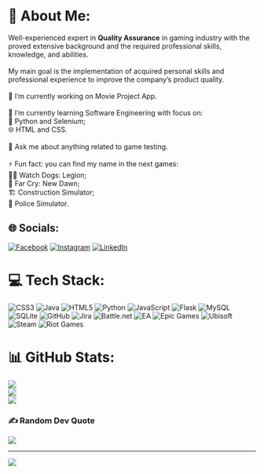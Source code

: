 # 💫 About Me:
Well-experienced expert in **Quality Assurance** in gaming industry with the proved extensive background and the required professional skills, knowledge, and abilities.<br><br>My main goal is the implementation of acquired personal skills and professional experience to improve the company’s product quality.<br><br>🔭 I’m currently working on Movie Project App.<br><br>🌱 I’m currently learning Software Engineering with focus on: <br>🐍 Python and Selenium;<br>🌐 HTML and CSS.<br><br>💬 Ask me about anything related to game testing.<br><br>⚡ Fun fact: you can find my name in the next games:<br>🐱‍👤 Watch Dogs: Legion;<br>🏹 Far Cry: New Dawn;<br>🏗️ Construction Simulator;<br>🚓 Police Simulator.


## 🌐 Socials:
[![Facebook](https://img.shields.io/badge/Facebook-%231877F2.svg?logo=Facebook&logoColor=white)](https://facebook.com/vladislav.sakharny) [![Instagram](https://img.shields.io/badge/Instagram-%23E4405F.svg?logo=Instagram&logoColor=white)](https://instagram.com/taekeiro) [![LinkedIn](https://img.shields.io/badge/LinkedIn-%230077B5.svg?logo=linkedin&logoColor=white)](https://linkedin.com/in/vladyslav-sakharnyi) 

# 💻 Tech Stack:
![CSS3](https://img.shields.io/badge/css3-%231572B6.svg?style=plastic&logo=css3&logoColor=white) ![Java](https://img.shields.io/badge/java-%23ED8B00.svg?style=plastic&logo=openjdk&logoColor=white) ![HTML5](https://img.shields.io/badge/html5-%23E34F26.svg?style=plastic&logo=html5&logoColor=white) ![Python](https://img.shields.io/badge/python-3670A0?style=plastic&logo=python&logoColor=ffdd54) ![JavaScript](https://img.shields.io/badge/javascript-%23323330.svg?style=plastic&logo=javascript&logoColor=%23F7DF1E) ![Flask](https://img.shields.io/badge/flask-%23000.svg?style=plastic&logo=flask&logoColor=white) ![MySQL](https://img.shields.io/badge/mysql-4479A1.svg?style=plastic&logo=mysql&logoColor=white) ![SQLite](https://img.shields.io/badge/sqlite-%2307405e.svg?style=plastic&logo=sqlite&logoColor=white) ![GitHub](https://img.shields.io/badge/github-%23121011.svg?style=plastic&logo=github&logoColor=white) ![Jira](https://img.shields.io/badge/jira-%230A0FFF.svg?style=plastic&logo=jira&logoColor=white) ![Battle.net](https://img.shields.io/badge/battle.net-%2300AEFF.svg?style=plastic&logo=battle.net&logoColor=white) ![EA](https://img.shields.io/badge/ea-%23000000.svg?style=plastic&logo=ea&logoColor=white) ![Epic Games](https://img.shields.io/badge/epicgames-%23313131.svg?style=plastic&logo=epicgames&logoColor=white) ![Ubisoft](https://img.shields.io/badge/Ubisoft-%23F5F5F5.svg?style=plastic&logo=Ubisoft&logoColor=black) ![Steam](https://img.shields.io/badge/steam-%23000000.svg?style=plastic&logo=steam&logoColor=white) ![Riot Games](https://img.shields.io/badge/riotgames-D32936.svg?style=plastic&logo=riotgames&logoColor=white)
# 📊 GitHub Stats:
![](https://github-readme-stats.vercel.app/api?username=Taekeiro&theme=neon&hide_border=false&include_all_commits=true&count_private=true)<br/>
![](https://github-readme-streak-stats.herokuapp.com/?user=Taekeiro&theme=neon&hide_border=false)<br/>
![](https://github-readme-stats.vercel.app/api/top-langs/?username=Taekeiro&theme=neon&hide_border=false&include_all_commits=true&count_private=true&layout=compact)

### ✍️ Random Dev Quote
![](https://quotes-github-readme.vercel.app/api?type=horizontal&theme=merko)

---
[![](https://visitcount.itsvg.in/api?id=Taekeiro&icon=0&color=0)](https://visitcount.itsvg.in)

<!-- Proudly created with GPRM ( https://gprm.itsvg.in ) -->
